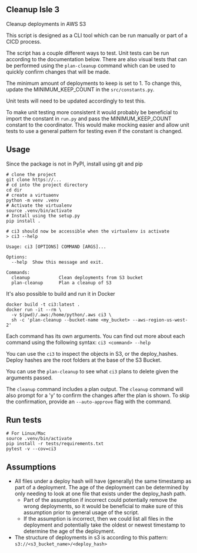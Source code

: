 ## Cleanup Isle 3
Cleanup deployments in AWS S3

This script is designed as a CLI tool which can be run manually or part of a CICD process.

The script has a couple different ways to test.  Unit tests can be run according to the documentation below.  There
are also visual tests that can be performed using the `plan-cleanup` command which can be used to quickly confirm
changes that will be made.

The minimum amount of deployments to keep is set to 1.  To change this, update the MINIMUM_KEEP_COUNT in the `src/constants.py`.

Unit tests will need to be updated accordingly to test this.

To make unit testing more consistent it would probably be beneficial to import the constant in `run.py` and pass the MINIMUM_KEEP_COUNT constant to the coordinator.  This would make mocking easier and allow unit tests to use a general pattern for testing even if the constant is changed. 


## Usage
Since the package is not in PyPI, install using git and pip

```shell
# clone the project
git clone https://...
# cd into the project directory
cd dir
# create a virtuaenv
python -m venv .venv
# Activate the virtualenv
source .venv/bin/activate
# Install using the setup.py
pip install .

# ci3 should now be accessible when the virtualenv is activate
> ci3 --help

Usage: ci3 [OPTIONS] COMMAND [ARGS]...

Options:
  --help  Show this message and exit.

Commands:
  cleanup           Clean deployments from S3 bucket
  plan-cleanup      Plan a cleanup of S3

```

It's also possible to build and run it in Docker
```shell
docker build -t ci3:latest .
docker run -it --rm \
  -v $(pwd)/.aws:/home/python/.aws ci3 \
  sh -c 'plan-cleanup --bucket-name <my_bucket> --aws-region-us-west-2'
```

Each command has its own arguments.  You can find out more about each command using the following syntax:
`ci3 <command> --help`

You can use the `ci3` to inspect the objects in S3, or the deploy_hashes.  Deploy hashes are the root folders at the base of the S3 Bucket.

You can use the `plan-cleanup` to see what `ci3` plans to delete given the arguments passed.

The `cleanup` command includes a plan output.  The `cleanup` command will also prompt for a 'y' to confirm the changes after the plan is shown.  To skip the confirmation, provide an `--auto-approve` flag with the command.

## Run tests
```shell
# For Linux/Mac
source .venv/bin/activate
pip install -r tests/requirements.txt
pytest -v --cov=ci3
```

## Assumptions
- All files under a deploy hash will have (generally) the same timestamp as part of a deployment.
The age of the deployment can be determined by only needing to look at one file that exists under the deploy_hash path.
  - Part of the assumption if incorrect could potentially remove the wrong deployments, so it would be beneficial to make sure of this assumption prior to general usage of the script.
  - If the assumption is incorrect, then we could list all files in the deployment and potentially take the oldest or newest timestamp to determine the age of the deployment.
- The structure of deployments in s3 is according to this pattern: `s3://<s3_bucket_name>/<deploy_hash>`
